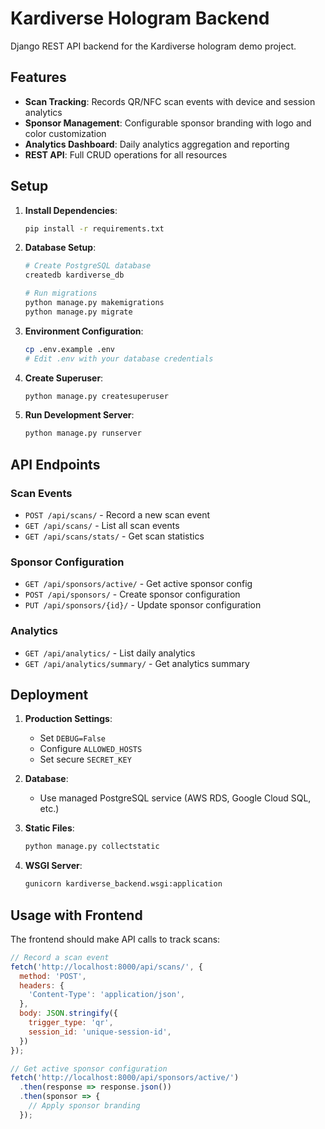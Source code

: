 # Kardiverse Hologram Backend

Django REST API backend for the Kardiverse hologram demo project.

## Features

- **Scan Tracking**: Records QR/NFC scan events with device and session analytics
- **Sponsor Management**: Configurable sponsor branding with logo and color customization
- **Analytics Dashboard**: Daily analytics aggregation and reporting
- **REST API**: Full CRUD operations for all resources

## Setup

1. **Install Dependencies**:
   ```bash
   pip install -r requirements.txt
   ```

2. **Database Setup**:
   ```bash
   # Create PostgreSQL database
   createdb kardiverse_db
   
   # Run migrations
   python manage.py makemigrations
   python manage.py migrate
   ```

3. **Environment Configuration**:
   ```bash
   cp .env.example .env
   # Edit .env with your database credentials
   ```

4. **Create Superuser**:
   ```bash
   python manage.py createsuperuser
   ```

5. **Run Development Server**:
   ```bash
   python manage.py runserver
   ```

## API Endpoints

### Scan Events
- `POST /api/scans/` - Record a new scan event
- `GET /api/scans/` - List all scan events
- `GET /api/scans/stats/` - Get scan statistics

### Sponsor Configuration
- `GET /api/sponsors/active/` - Get active sponsor config
- `POST /api/sponsors/` - Create sponsor configuration
- `PUT /api/sponsors/{id}/` - Update sponsor configuration

### Analytics
- `GET /api/analytics/` - List daily analytics
- `GET /api/analytics/summary/` - Get analytics summary

## Deployment

1. **Production Settings**:
   - Set `DEBUG=False`
   - Configure `ALLOWED_HOSTS`
   - Set secure `SECRET_KEY`

2. **Database**:
   - Use managed PostgreSQL service (AWS RDS, Google Cloud SQL, etc.)

3. **Static Files**:
   ```bash
   python manage.py collectstatic
   ```

4. **WSGI Server**:
   ```bash
   gunicorn kardiverse_backend.wsgi:application
   ```

## Usage with Frontend

The frontend should make API calls to track scans:

```javascript
// Record a scan event
fetch('http://localhost:8000/api/scans/', {
  method: 'POST',
  headers: {
    'Content-Type': 'application/json',
  },
  body: JSON.stringify({
    trigger_type: 'qr',
    session_id: 'unique-session-id',
  })
});

// Get active sponsor configuration
fetch('http://localhost:8000/api/sponsors/active/')
  .then(response => response.json())
  .then(sponsor => {
    // Apply sponsor branding
  });
```
